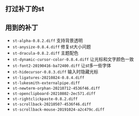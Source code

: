 ## 打过补丁的st
## 用到的补丁
- `st-alpha-0.8.2.diff` 支持背景透明
- `st-anysize-0.8.4.diff` 修复st大小问题
- `st-dracula-0.8.2.diff` 主题配色
- `st-dynamic-cursor-color-0.8.4.diff` 让光标和文字颜色一致
- `st-font2-20190416-ba72400.diff` 让st多一些字体
- `st-hidecursor-0.8.3.diff` 输入时隐藏光标
- `st-ligatures-20210824-0.8.4.diff`
- `st-lukesmith-externalpipe.diff`
- `st-newterm-orphan-20210712-4536f46.diff`
- `st-openclipboard-20210802-2ec571.diff`
- `st-rightclickpaste-0.8.2.diff`
- `st-scrollback-20210507-4536f46.diff`
- `st-scrollback-mouse-20191024-a2c479c.diff`
